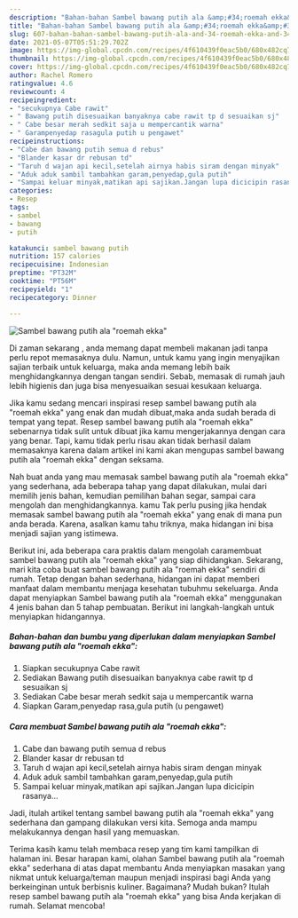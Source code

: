 ```yaml
---
description: "Bahan-bahan Sambel bawang putih ala &amp;#34;roemah ekka&amp;#34; yang enak dan Mudah Dibuat"
title: "Bahan-bahan Sambel bawang putih ala &amp;#34;roemah ekka&amp;#34; yang enak dan Mudah Dibuat"
slug: 607-bahan-bahan-sambel-bawang-putih-ala-and-34-roemah-ekka-and-34-yang-enak-dan-mudah-dibuat
date: 2021-05-07T05:51:29.702Z
image: https://img-global.cpcdn.com/recipes/4f610439f0eac5b0/680x482cq70/sambel-bawang-putih-ala-roemah-ekka-foto-resep-utama.jpg
thumbnail: https://img-global.cpcdn.com/recipes/4f610439f0eac5b0/680x482cq70/sambel-bawang-putih-ala-roemah-ekka-foto-resep-utama.jpg
cover: https://img-global.cpcdn.com/recipes/4f610439f0eac5b0/680x482cq70/sambel-bawang-putih-ala-roemah-ekka-foto-resep-utama.jpg
author: Rachel Romero
ratingvalue: 4.6
reviewcount: 4
recipeingredient:
- "secukupnya Cabe rawit"
- " Bawang putih disesuaikan banyaknya cabe rawit tp d sesuaikan sj"
- " Cabe besar merah sedkit saja u mempercantik warna"
- " Garampenyedap rasagula putih u pengawet"
recipeinstructions:
- "Cabe dan bawang putih semua d rebus"
- "Blander kasar dr rebusan td"
- "Taruh d wajan api kecil,setelah airnya habis siram dengan minyak"
- "Aduk aduk sambil tambahkan garam,penyedap,gula putih"
- "Sampai keluar minyak,matikan api sajikan.Jangan lupa dicicipin rasanya..."
categories:
- Resep
tags:
- sambel
- bawang
- putih

katakunci: sambel bawang putih 
nutrition: 157 calories
recipecuisine: Indonesian
preptime: "PT32M"
cooktime: "PT56M"
recipeyield: "1"
recipecategory: Dinner

---
```



![Sambel bawang putih ala &#34;roemah ekka&#34;](https://img-global.cpcdn.com/recipes/4f610439f0eac5b0/680x482cq70/sambel-bawang-putih-ala-roemah-ekka-foto-resep-utama.jpg)

Di zaman  sekarang , anda memang dapat membeli makanan jadi tanpa perlu repot memasaknya dulu. Namun, untuk kamu yang ingin menyajikan sajian terbaik untuk keluarga, maka anda memang lebih baik menghidangkannya dengan tangan sendiri. Sebab, memasak di rumah jauh lebih higienis dan juga bisa menyesuaikan sesuai kesukaan keluarga.

Jika kamu sedang mencari inspirasi resep sambel bawang putih ala &#34;roemah ekka&#34; yang enak dan mudah dibuat,maka anda sudah berada di tempat yang tepat. Resep sambel bawang putih ala &#34;roemah ekka&#34;  sebenarnya tidak sulit untuk dibuat jika kamu mengerjakannya dengan cara yang benar. Tapi, kamu tidak perlu risau akan tidak berhasil dalam memasaknya 
karena dalam artikel ini kami akan mengupas sambel bawang putih ala &#34;roemah ekka&#34; dengan seksama.  



Nah buat anda yang mau memasak sambel bawang putih ala &#34;roemah ekka&#34; yang sederhana, ada beberapa tahap yang dapat dilakukan, mulai dari memilih jenis bahan, kemudian pemilihan bahan segar, sampai cara mengolah dan menghidangkannya. kamu Tak perlu pusing jika hendak memasak sambel bawang putih ala &#34;roemah ekka&#34; yang enak di mana pun anda berada. Karena, asalkan kamu  tahu triknya, maka hidangan ini bisa menjadi sajian yang istimewa.

Berikut ini, ada beberapa cara praktis  dalam mengolah caramembuat sambel bawang putih ala &#34;roemah ekka&#34; yang siap dihidangkan. Sekarang, mari kita coba buat sambel bawang putih ala &#34;roemah ekka&#34; sendiri di rumah. Tetap dengan bahan sederhana, hidangan ini dapat memberi manfaat dalam membantu menjaga kesehatan tubuhmu sekeluarga. Anda dapat menyiapkan Sambel bawang putih ala &#34;roemah ekka&#34; menggunakan 4 jenis bahan dan 5 tahap pembuatan. Berikut ini langkah-langkah untuk menyiapkan hidangannya.

<!--inarticleads1-->

##### Bahan-bahan dan bumbu yang diperlukan dalam menyiapkan Sambel bawang putih ala &#34;roemah ekka&#34;:

1. Siapkan secukupnya Cabe rawit
1. Sediakan  Bawang putih disesuaikan banyaknya cabe rawit tp d sesuaikan sj
1. Sediakan  Cabe besar merah sedkit saja u mempercantik warna
1. Siapkan  Garam,penyedap rasa,gula putih (u pengawet)




<!--inarticleads2-->

##### Cara membuat Sambel bawang putih ala &#34;roemah ekka&#34;:

1. Cabe dan bawang putih semua d rebus
1. Blander kasar dr rebusan td
1. Taruh d wajan api kecil,setelah airnya habis siram dengan minyak
1. Aduk aduk sambil tambahkan garam,penyedap,gula putih
1. Sampai keluar minyak,matikan api sajikan.Jangan lupa dicicipin rasanya...




Jadi, itulah artikel tentang  sambel bawang putih ala &#34;roemah ekka&#34;  yang sederhana dan gampang dilakukan versi kita. Semoga anda mampu melakukannya dengan hasil yang memuaskan. 

Terima kasih kamu telah membaca resep yang tim kami tampilkan di halaman ini. Besar harapan kami, olahan  Sambel bawang putih ala &#34;roemah ekka&#34; sederhana di atas dapat membantu Anda menyiapkan masakan yang nikmat untuk keluarga/teman maupun menjadi inspirasi bagi Anda yang berkeinginan untuk berbisnis kuliner. Bagaimana? Mudah bukan? Itulah resep sambel bawang putih ala &#34;roemah ekka&#34; yang bisa Anda kerjakan di rumah. Selamat mencoba!

